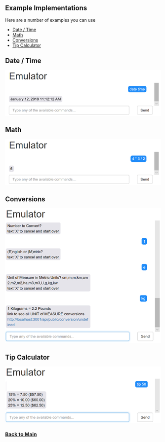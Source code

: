 ## Example Implementations 

Here are a number of examples you can use 

* [Date / Time](#date-time)
* [Math](#math)
* [Conversions](#conversions)
* [Tip Calculator](#tip-calculator)

## Date / Time
![](images/examples/DateTime.PNG)

## Math
![](images/examples/Math.PNG)

## Conversions
![](images/examples/Conversions.PNG)

## Tip Calculator
![](images/examples/TipCalculator.PNG)

### [Back to Main](https://github.com/in-the-keyhole/khs-convo) 
